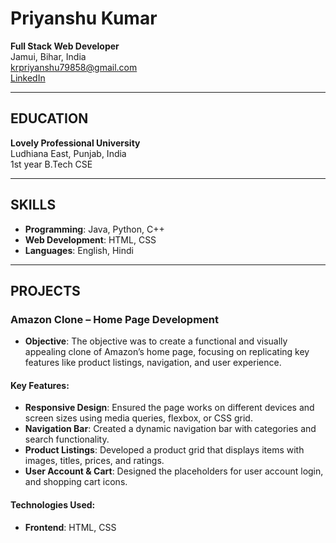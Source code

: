 # Priyanshu Kumar
**Full Stack Web Developer**  
Jamui, Bihar, India  
krpriyanshu79858@gmail.com  
[LinkedIn](www.linkedin.com/in/priyanshu-kumar-006326325)

---

## EDUCATION
**Lovely Professional University**  
Ludhiana East, Punjab, India  
1st year B.Tech CSE

---

## SKILLS
- **Programming**: Java, Python, C++  
- **Web Development**: HTML, CSS  
- **Languages**: English, Hindi  

---

## PROJECTS

### Amazon Clone – Home Page Development

- **Objective**: The objective was to create a functional and visually appealing clone of Amazon’s home page, focusing on replicating key features like product listings, navigation, and user experience.

#### Key Features:
- **Responsive Design**: Ensured the page works on different devices and screen sizes using media queries, flexbox, or CSS grid.
- **Navigation Bar**: Created a dynamic navigation bar with categories and search functionality.
- **Product Listings**: Developed a product grid that displays items with images, titles, prices, and ratings.
- **User Account & Cart**: Designed the placeholders for user account login, and shopping cart icons.

#### Technologies Used:
- **Frontend**: HTML, CSS
